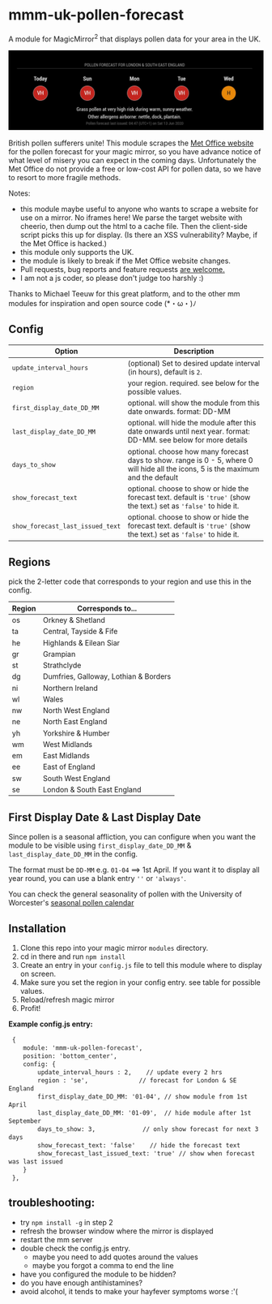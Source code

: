 # mmm-uk-pollen-forecast
A module for MagicMirror<sup>2</sup> that displays pollen data for your area in the UK.

<img src="pollen_forecast.jpg"></img>

British pollen sufferers unite!
This module scrapes the [Met Office website](https://www.metoffice.gov.uk/weather/warnings-and-advice/seasonal-advice/pollen-forecast) for the pollen forecast for your magic mirror, so you have advance notice of what level of misery you can expect in the coming days. Unfortunately the Met Office do not provide a free or low-cost API for pollen data, so we have to resort to more fragile methods. 


Notes: 

- this module maybe useful to anyone who wants to scrape a website for use on a mirror. No iframes here! We parse the target website with cheerio, then dump out the html to a cache file. Then the client-side script picks this up for display. (Is there an XSS vulnerability? Maybe, if the Met Office is hacked.)
- this module only supports the UK.
- the module is likely to break if the Met Office website changes.
- Pull requests, bug reports and feature requests [are welcome.](https://github.com/szech/mmm-uk-pollen-forecast) 
- I am not a js coder, so please don't judge too harshly :)

Thanks to Michael Teeuw for this great platform, and to the other mm modules for inspiration and open source code 
(*・ω・)ﾉ


## Config
| **Option** | **Description** |
| --- | --- |
| `update_interval_hours` | (optional) Set to desired update interval (in hours), default is `2`. |
| `region` | your region. required. see below for the possible values. |
| `first_display_date_DD_MM` | optional. will show the module from this date onwards. format: DD-MM  |
| `last_display_date_DD_MM` | optional. will hide the module after this date onwards until next year. format: DD-MM. see below for more details |
| `days_to_show`       | optional. choose how many forecast days to show. range is 0 - 5, where 0 will hide all the icons, 5 is the maximum and the default |
| `show_forecast_text`     |   optional. choose to show or hide the forecast text. default is  `'true'` (show the text.) set as `'false'` to hide it.   |
| `show_forecast_last_issued_text`     |   optional. choose to show or hide the forecast text. default is  `'true'` (show the text.) set as `'false'` to hide it.   |



## Regions

pick the 2-letter code that corresponds to your region and use this in the config.

|  Region | Corresponds to...  |
| --- | --- |
|  os  |  Orkney & Shetland    |
|  ta  |  Central, Tayside & Fife  |
|  he  |  Highlands & Eilean Siar  |
|  gr  |  Grampian  |
|  st  |  Strathclyde  |
|  dg  |  Dumfries, Galloway, Lothian & Borders  |
|  ni  |  Northern Ireland  |
|  wl  |  Wales  |
|  nw  |  North West England  |
|  ne  |  North East England  |
|  yh  |  Yorkshire & Humber  |
|  wm  |  West Midlands  |
|  em  |  East Midlands  |
|  ee  |  East of England  |
|  sw  |  South West England  |
|  se  |  London & South East England  |

## First Display Date & Last Display Date

Since pollen is a seasonal affliction, you can configure when you want the module to be visible using `first_display_date_DD_MM` & `last_display_date_DD_MM` in the config.

The format must be `DD-MM` e.g. `01-04` ==> 1st April.
If you want it to display all year round, you can use a blank entry `''` or `'always'`.

You can check the general seasonality of pollen with the University of Worcester's [seasonal pollen calendar](
https://www.worcester.ac.uk/about/academic-schools/school-of-science-and-the-environment/science-and-the-environment-research/national-pollen-and-aerobiology-research-unit/pollen-calendar.aspx)


## Installation

  1. Clone this repo into your magic mirror `modules` directory. 
  2. cd in there and run `npm install`
  2. Create an entry in your `config.js` file to tell this module where to display on screen.
  3. Make sure you set the region in your config entry. see table for possible values.
  4. Reload/refresh magic mirror
  5. Profit!


 **Example config.js entry:**
```
 {
    module: 'mmm-uk-pollen-forecast',
    position: 'bottom_center',
    config: {
        update_interval_hours : 2,    // update every 2 hrs
        region : 'se',              // forecast for London & SE England
        first_display_date_DD_MM: '01-04', // show module from 1st April
        last_display_date_DD_MM: '01-09',  // hide module after 1st September
        days_to_show: 3,             // only show forecast for next 3 days
        show_forecast_text: 'false'    // hide the forecast text
        show_forecast_last_issued_text: 'true' // show when forecast was last issued
    }
 },
```



## troubleshooting:
- try `npm install -g` in step 2 
- refresh the browser window where the mirror is displayed
- restart the mm server
- double check the config.js entry. 
  - maybe you need to add quotes around the values
  - maybe you forgot a comma to end the line 
- have you configured the module to be hidden?
- do you have enough antihistamines?
- avoid alcohol, it tends to make your hayfever symptoms worse :'(




